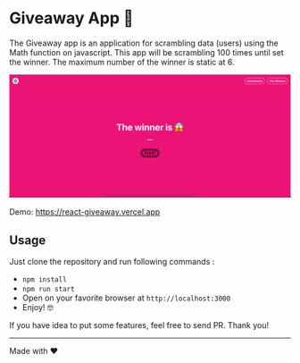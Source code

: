 # Giveaway App 🚀

The Giveaway app is an application for scrambling data (users) using the Math function on javascript. 
This app will be scrambling 100 times until set the winner.
The maximum number of the winner is static at 6.

![Giveaway App](public/giveaway-app.png)

Demo: https://react-giveaway.vercel.app

## Usage
Just clone the repository and run following commands :

- `npm install`
- `npm run start`
- Open on your favorite browser at `http://localhost:3000`
- Enjoy! 🤓


If you have idea to put some features, feel free to send PR.
Thank you!  

---
Made with ♥️